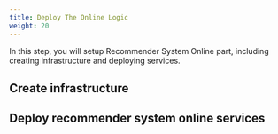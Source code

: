 ```yaml
---
title: Deploy The Online Logic
weight: 20
---
```


In this step, you will setup Recommender System Online part, including creating infrastructure and deploying services.

## Create infrastructure




## Deploy recommender system online services


